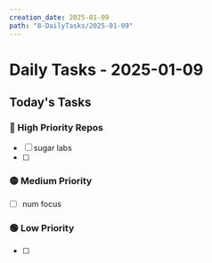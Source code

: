 ```yaml
---
creation_date: 2025-01-09
path: "8-DailyTasks/2025-01-09"
---
```

# Daily Tasks - 2025-01-09


## Today's Tasks
### 🔴 High Priority Repos
- [ ] sugar labs
- [ ] 

### 🟡 Medium Priority
- [ ] num focus

### 🟢 Low Priority
- [ ] 
